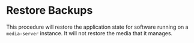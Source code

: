 # Restore Backups

This procedure will restore the application state for software running on a `media-server` instance.
It will not restore the media that it manages.
